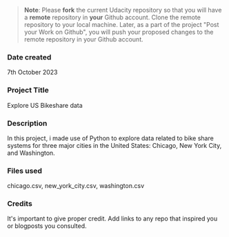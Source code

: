 >**Note**: Please **fork** the current Udacity repository so that you will have a **remote** repository in **your** Github account. Clone the remote repository to your local machine. Later, as a part of the project "Post your Work on Github", you will push your proposed changes to the remote repository in your Github account.

### Date created
7th October 2023

### Project Title
Explore US Bikeshare data 

### Description
In this project, i made use of Python to explore data related to bike share systems for three major cities in the United States: Chicago, New York City, and Washington.

### Files used
chicago.csv, new_york_city.csv, washington.csv

### Credits
It's important to give proper credit. Add links to any repo that inspired you or blogposts you consulted.

